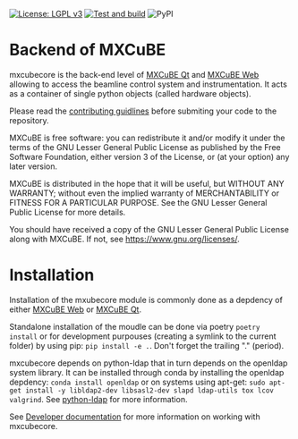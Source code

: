 [![License: LGPL v3](https://img.shields.io/badge/License-LGPL%20v3-blue.svg)](https://www.gnu.org/licenses/lgpl-3.0)
[![Test and build](https://github.com/mxcube/mxcubecore/actions/workflows/tests.yml/badge.svg)](https://github.com/mxcube/mxcubecore/actions/workflows/tests.yml)
![PyPI](https://img.shields.io/pypi/v/mxcubecore)

# Backend of MXCuBE
mxcubecore is the back-end level of [MXCuBE Qt](https://github.com/mxcube/mxcube/) and [MXCuBE Web](https://github.com/mxcube/mxcube3/)  allowing to access the beamline control system and instrumentation. It acts as a container of single python objects (called hardware objects).

Please read the [contributing guidlines](https://github.com/mxcube/mxcubecore/blob/master/CONTRIBUTING.md/) before submiting your code to the repository.


MXCuBE is free software: you can redistribute it and/or modify
it under the terms of the GNU Lesser General Public License as published by
the Free Software Foundation, either version 3 of the License, or
(at your option) any later version.

MXCuBE is distributed in the hope that it will be useful,
but WITHOUT ANY WARRANTY; without even the implied warranty of
MERCHANTABILITY or FITNESS FOR A PARTICULAR PURPOSE.  See the
GNU Lesser General Public License for more details.

You should have received a copy of the GNU Lesser General Public License
along with MXCuBE. If not, see <https://www.gnu.org/licenses/>.

# Installation

Installation of the mxubecore module is commonly done as a depdency of either [MXCuBE Web](https://github.com/mxcube/mxcube3/) or [MXCuBE Qt](https://github.com/mxcube/mxcube/).

Standalone installation of the moudle can be done via poetry `poetry install` or for development purpouses (creating a symlink to the current folder) by using pip: `pip install -e .`. Don't forget the trailing "." (period).

mxcubecore depends on python-ldap that in turn depends on the openldap system library. It can be installed through conda by installing the openldap depdency: `conda install openldap` or on systems using apt-get: `sudo apt-get install -y libldap2-dev libsasl2-dev slapd ldap-utils tox lcov valgrind`. See [python-ldap](https://www.python-ldap.org/en/python-ldap-3.4.3/installing.html#debian) for more information.

See [Developer documentation](https://mxcubecore.readthedocs.io/) for more information on working with mxcubecore.

